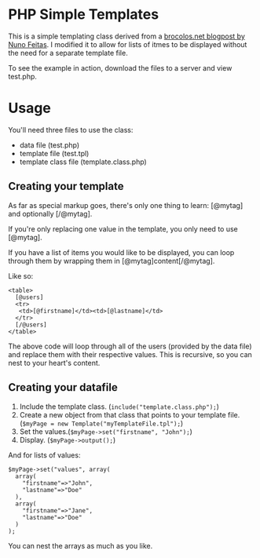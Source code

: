 PHP Simple Templates
====================

This is a simple templating class derived from a [brocolos.net blogpost by Nuno Feitas](http://www.broculos.net/en/article/how-make-simple-html-template-engine-php). I modified it to allow for lists of itmes to be displayed without the need for a separate template file.

To see the example in action, download the files to a server and view test.php.

Usage
=====

You'll need three files to use the class:
* data file (test.php)
* template file (test.tpl)
* template class file (template.class.php)

Creating your template
----------------------

As far as special markup goes, there's only one thing to learn: [@mytag] and optionally [/@mytag].

If you're only replacing one value in the template, you only need to use [@mytag].

If you have a list of items you would like to be displayed, you can loop through them by wrapping them in [@mytag]content[/@mytag].

Like so:

    <table>
      [@users]
      <tr>
       <td>[@firstname]</td><td>[@lastname]</td> 
      </tr>
      [/@users]
    </table>

The above code will loop through all of the users (provided by the data file) and replace them with their respective values. This is recursive, so you can nest to your heart's content.

Creating your datafile
----------------------

1. Include the template class. (`include("template.class.php");`)
2. Create a new object from that class that points to your template file. (`$myPage = new Template("myTemplateFile.tpl");`)
3. Set the values.(`$myPage->set("firstname", "John");`)
4. Display. (`$myPage->output();`)

And for lists of values:

    $myPage->set("values", array(
      array(
        "firstname"=>"John",
        "lastname"=>"Doe"
      ),
      array(
        "firstname"=>"Jane",
        "lastname"=>"Doe"
      )
    );

You can nest the arrays as much as you like.
